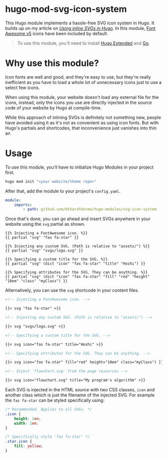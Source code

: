 # hugo-mod-svg-icon-system

This Hugo module implements a hassle-free SVG icon system in Hugo. It builds up on my article on [_Using inline SVGs in Hugo_](https://bitbanged.com/posts/how-to-use-inline-svgs-with-hugo). In this module, [Font Awesome v5](https://fontawesome.com/) icons have been included by default.

> To use this module, you'll need to install [Hugo Extended](https://gohugo.io/getting-started/installing/) and [Go](https://golang.org/doc/install).

# Why use this module?

Icon fonts are well and good, and they're easy to use, but they're really inefficient as you have to load a whole lot of unnecessary icons just to use a select few icons.

When using this module, your website doesn't load any external file for the icons, instead, only the icons you use are directly injected in the source code of your website by Hugo at compile-time.

While this approach of inlining SVGs is definitely not something new, people have avoided using it as it's not as convenient as using icon fonts. But with Hugo's partials and shortcodes, that inconvenience just vanishes into thin air.

# Usage

To use this module, you'll have to initialize Hugo Modules in your project first.

```sh
hugo mod init "<your website/theme repo>"
```

After that, add the module to your project's `config.yaml`.

```yaml
module:
    imports:
        - path: github.com/UtkarshVerma/hugo-modules/svg-icon-system
```

Once that's done, you can go ahead and insert SVGs anywhere in your website using the `svg` partial as shown.

```go-template
{{% Injecting a FontAwesome icon. %}}
{{ partial "svg" "fas fa-star" }}

{{% Injecting any custom SVG. (Path is relative to "assets/") %}}
{{ partial "svg" "svgs/logo.svg" }}

{{% Specifying a custom title for the SVG. %}}
{{ partial "svg" (dict "icon" "fas fa-star" "title" "Hoshi") }}

{{% Specifying attributes for the SVG. They can be anything. %}}
{{ partial "svg" (dict "icon" "fas fa-star" "fill" "red" "height" "10em" "class" "myClass") }}
```

Alternatively, you can use the `svg` shortcode in your content files.

```md
<!-- Injecting a FontAwesome icon. -->

{{< svg "fas fa-star" >}}

<!-- Injecting any custom SVG. (Path is relative to "assets/") -->

{{< svg "svgs/logo.svg" >}}

<!-- Specifying a custom title for the SVG. -->

{{< svg icon="fas fa-star" title="Hoshi" >}}

<!-- Specifying attributes for the SVG. They can be anything. -->

{{< svg icon="fas fa-star" fill="red" height="10em" class="myClass") }}

<!-- Inject 'flowchart.svg' from the page resources -->

{{< svg icon="flowchart.svg" title="My program's algorithm" >}}
```

Each SVG is injected in the HTML source with two CSS classes, `icon` and another class which is just the filename of the injected SVG. For example the `fas fa-star` can be styled specifically using:

```css
/* Recommended. Applies to all SVGs. */
.icon {
    height: 1em;
    width: 1em;
}

/* Specifically style 'fas fa-star' */
.star.icon {
    fill: yellow;
}
```
